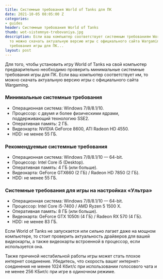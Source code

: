 ```yaml
---
title: Системные требования World of Tanks для ПК
date: 2021-10-05 08:05:00 Z
categories:
- guides
header: Системные требования World of Tanks
thumb: wot-sistemnye-trebovaniya.jpg
description: Если ваш компьютер соответствует системным требованиям World of Tanks,
  то можно скачать актуальную версию игры с официального сайта Wargaming. Минимальные
  требования игры для ПК...
layout: post
---
```


Для того, чтобы установить игру World of Tanks на свой компьютер предварительно необходимо проверить минимальные системные требования игры для ПК. Если ваш компьютер соответствует им, то можно скачать актуальную версию игры с официального сайта Wargaming.

### Минимальные системные требования

* Операционная система: Windows 7/8/8.1/10.
* Процессор: c двумя и более физическими ядрами, поддерживающий технологию SSE2.
* Оперативная память:  2 ГБ.
* Видеокарта: NVIDIA GeForce 8600, ATI Radeon HD 4550.
* HDD: не менее 55 ГБ.

### Рекомендуемые системные требования

* Операционная система: Windows 7/8/8.1/10 — 64-bit.
* Процессор: Intel Core i5 (Desktop).
* Оперативная память: 4 ГБ (или больше).
* Видеокарта: GeForce GTX660 (2 ГБ) / Radeon HD 7850 (2 ГБ).
* HDD: не менее 55 ГБ.

### Системные требования для игры на настройках «Ультра»

* Операционная система: Windows 7/8/8.1/10 — 64-bit.
* Процессор: Intel Core i5-7400 / AMD Ryzen 5 1500 X.
* Оперативная память: 8 ГБ (или больше).
* Видеокарта: GeForce GTX 1050ti (4 ГБ) / Radeon RX 570 (4 ГБ).
* HDD: не менее 83 ГБ.

Если World of Tanks не запускается или сильно лагает даже на мощном компьютере, то стоит проверить актуальность драйверов для вашей видеокарты, а также видеокарты встроенной в процессор, если используется она.

Также причиной нестабильной работы игры может стать плохое интернет соединение. Убедитесь, что скорость вашег интернет-соединения не менее 1024 Кбит/с при использовании голосового чата и не менее 256 КБит/c при игре в одиночном режиме.
